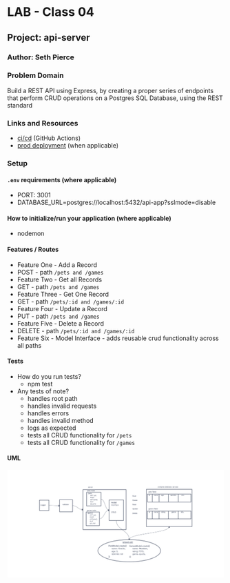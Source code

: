 # LAB - Class 04

## Project: api-server

### Author: Seth Pierce

### Problem Domain

  Build a REST API using Express, by creating a proper series of endpoints that perform CRUD operations on a Postgres SQL Database, using the REST standard

### Links and Resources

- [ci/cd](https://github.com/sethppierce/api-server/actions/) (GitHub Actions)
- [prod deployment](https://lab04-api-server.onrender.com) (when applicable)

### Setup

#### `.env` requirements (where applicable)

- PORT: 3001
- DATABASE_URL=postgres://localhost:5432/api-app?sslmode=disable

#### How to initialize/run your application (where applicable)

- nodemon

#### Features / Routes

- Feature One - Add a Record
- POST - path `/pets and /games`
- Feature Two - Get all Records
- GET - path `/pets and /games`
- Feature Three - Get One Record
- GET - path `/pets/:id and /games/:id`
- Feature Four - Update a Record
- PUT - path `/pets and /games`
- Feature Five - Delete a Record
- DELETE - path `/pets/:id and /games/:id`
- Feature Six - Model Interface - adds reusable crud functionality across all paths

#### Tests

- How do you run tests?
  - npm test
- Any tests of note?
  - handles root path
  - handles invalid requests
  - handles errors
  - handles invalid method
  - logs as expected
  - tests all CRUD functionality for `/pets`
  - tests all CRUD functionality for `/games`

#### UML

![UML](./assets/lab04-uml.png)
